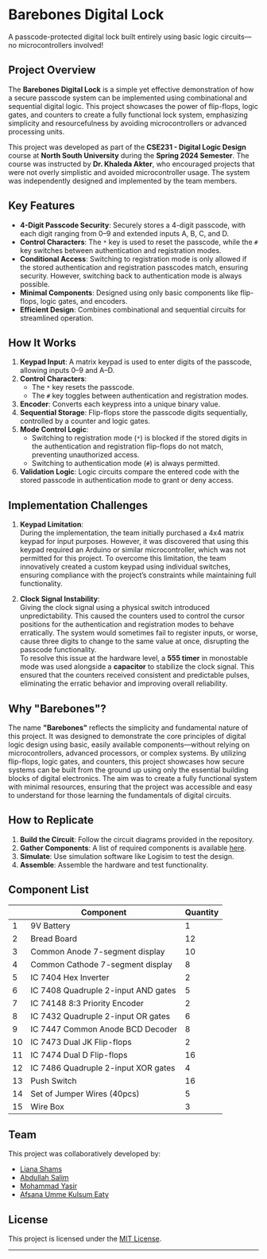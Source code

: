 # **Barebones Digital Lock**  
A passcode-protected digital lock built entirely using basic logic circuits—no microcontrollers involved!  

## **Project Overview**

The **Barebones Digital Lock** is a simple yet effective demonstration of how a secure passcode system can be implemented using combinational and sequential digital logic. This project showcases the power of flip-flops, logic gates, and counters to create a fully functional lock system, emphasizing simplicity and resourcefulness by avoiding microcontrollers or advanced processing units.

This project was developed as part of the **CSE231 - Digital Logic Design** course at **North South University** during the **Spring 2024 Semester**. The course was instructed by **Dr. Khaleda Akter**, who encouraged projects that were not overly simplistic and avoided microcontroller usage. The system was independently designed and implemented by the team members.

## **Key Features**

- **4-Digit Passcode Security**: Securely stores a 4-digit passcode, with each digit ranging from 0–9 and extended inputs A, B, C, and D.  
- **Control Characters**: The `*` key is used to reset the passcode, while the `#` key switches between authentication and registration modes.  
- **Conditional Access**: Switching to registration mode is only allowed if the stored authentication and registration passcodes match, ensuring security. However, switching back to authentication mode is always possible.  
- **Minimal Components**: Designed using only basic components like flip-flops, logic gates, and encoders.  
- **Efficient Design**: Combines combinational and sequential circuits for streamlined operation.  

## **How It Works**

1. **Keypad Input**: A matrix keypad is used to enter digits of the passcode, allowing inputs 0–9 and A–D.  
2. **Control Characters**:  
   - The `*` key resets the passcode.  
   - The `#` key toggles between authentication and registration modes.  
3. **Encoder**: Converts each keypress into a unique binary value.  
4. **Sequential Storage**: Flip-flops store the passcode digits sequentially, controlled by a counter and logic gates.  
5. **Mode Control Logic**:  
   - Switching to registration mode (`*`) is blocked if the stored digits in the authentication and registration flip-flops do not match, preventing unauthorized access.  
   - Switching to authentication mode (`#`) is always permitted.  
6. **Validation Logic**: Logic circuits compare the entered code with the stored passcode in authentication mode to grant or deny access.  

## **Implementation Challenges**

1. **Keypad Limitation**:  
   During the implementation, the team initially purchased a 4x4 matrix keypad for input purposes. However, it was discovered that using this keypad required an Arduino or similar microcontroller, which was not permitted for this project. To overcome this limitation, the team innovatively created a custom keypad using individual switches, ensuring compliance with the project’s constraints while maintaining full functionality.

2. **Clock Signal Instability**:  
   Giving the clock signal using a physical switch introduced unpredictability. This caused the counters used to control the cursor positions for the authentication and registration modes to behave erratically. The system would sometimes fail to register inputs, or worse, cause three digits to change to the same value at once, disrupting the passcode functionality.  
   To resolve this issue at the hardware level, a **555 timer** in monostable mode was used alongside a **capacitor** to stabilize the clock signal. This ensured that the counters received consistent and predictable pulses, eliminating the erratic behavior and improving overall reliability.

## **Why "Barebones"?**  
The name **"Barebones"** reflects the simplicity and fundamental nature of this project. It was designed to demonstrate the core principles of digital logic design using basic, easily available components—without relying on microcontrollers, advanced processors, or complex systems. By utilizing flip-flops, logic gates, and counters, this project showcases how secure systems can be built from the ground up using only the essential building blocks of digital electronics. The aim was to create a fully functional system with minimal resources, ensuring that the project was accessible and easy to understand for those learning the fundamentals of digital circuits.

## **How to Replicate**  
1. **Build the Circuit**: Follow the circuit diagrams provided in the repository.  
2. **Gather Components**: A list of required components is available [here](#component-list).  
3. **Simulate**: Use simulation software like Logisim to test the design.  
4. **Assemble**: Assemble the hardware and test functionality.

## **Component List**

|            | Component                             | Quantity |
|------------|---------------------------------------|----------|
| 1          | 9V Battery                            | 1        |
| 2          | Bread Board                           | 12       |
| 3          | Common Anode 7-segment display        | 10       |
| 4          | Common Cathode 7-segment display      | 8        |
| 5          | IC 7404 Hex Inverter                  | 2        |
| 6          | IC 7408 Quadruple 2-input AND gates   | 5        |
| 7          | IC 74148 8:3 Priority Encoder         | 2        |
| 8          | IC 7432 Quadruple 2-input OR gates    | 6        |
| 9          | IC 7447 Common Anode BCD Decoder      | 8        |
| 10         | IC 7473 Dual JK Flip-flops            | 2        |
| 11         | IC 7474 Dual D Flip-flops             | 16       |
| 12         | IC 7486 Quadruple 2-input XOR gates   | 4        |
| 13         | Push Switch                           | 16       |
| 14         | Set of Jumper Wires (40pcs)           | 5        |
| 15         | Wire Box                              | 3        |

## **Team**  
This project was collaboratively developed by:  
- [Liana Shams](https://github.com/lianashams)  
- [Abdullah Salim](https://github.com/abdullahxsalim)  
- [Mohammad Yasir](#)  
- [Afsana Umme Kulsum Eaty](#)

## **License**  
This project is licensed under the [MIT License](LICENSE).

---
